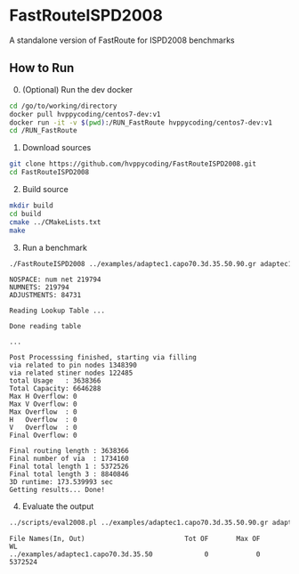 # FastRouteISPD2008
A standalone version of FastRoute for ISPD2008 benchmarks

## How to Run

0. (Optional) Run the dev docker
```bash
cd /go/to/working/directory
docker pull hvppycoding/centos7-dev:v1
docker run -it -v $(pwd):/RUN_FastRoute hvppycoding/centos7-dev:v1
cd /RUN_FastRoute
```

1. Download sources
```bash
git clone https://github.com/hvppycoding/FastRouteISPD2008.git
cd FastRouteISPD2008
```

2. Build source
```bash
mkdir build
cd build
cmake ../CMakeLists.txt
make
```

3. Run a benchmark
```bash
./FastRouteISPD2008 ../examples/adaptec1.capo70.3d.35.50.90.gr adaptec1.out
```

```text
NOSPACE: num net 219794
NUMNETS: 219794
ADJUSTMENTS: 84731

Reading Lookup Table ...

Done reading table

...

Post Processsing finished, starting via filling
via related to pin nodes 1348390
via related stiner nodes 122485
total Usage   : 3638366
Total Capacity: 6646288
Max H Overflow: 0
Max V Overflow: 0
Max Overflow  : 0
H   Overflow  : 0
V   Overflow  : 0
Final Overflow: 0

Final routing length : 3638366
Final number of via  : 1734160
Final total length 1 : 5372526
Final total length 3 : 8840846
3D runtime: 173.539993 sec
Getting results... Done!
```

4. Evaluate the output
```bash
../scripts/eval2008.pl ../examples/adaptec1.capo70.3d.35.50.90.gr adaptec1.out
```

```text
File Names(In, Out)                         Tot OF       Max OF             WL
../examples/adaptec1.capo70.3d.35.50             0            0        5372524
```

